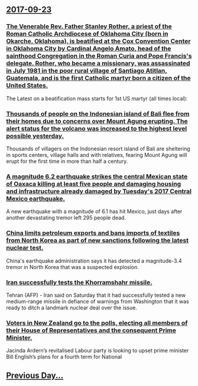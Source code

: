 ## [2017-09-23](/news/2017/09/23/index.md)

### [The Venerable Rev. Father Stanley Rother, a priest of the Roman Catholic Archdiocese of Oklahoma City (born in Okarche, Oklahoma), is beatified at the Cox Convention Center in Oklahoma City by Cardinal Angelo Amato, head of the sainthood Congregation in the Roman Curia and Pope Francis's delegate. Rother, who became a missionary, was assassinated in July 1981 in the poor rural village of Santiago Atitlan, Guatemala, and is the first Catholic martyr born a citizen of the United States. ](/news/2017/09/23/the-venerable-rev-father-stanley-rother-a-priest-of-the-roman-catholic-archdiocese-of-oklahoma-city-born-in-okarche-oklahoma-is-beatif.md)
The Latest on a beatification mass starts for 1st US martyr (all times local):

### [Thousands of people on the Indonesian island of Bali flee from their homes due to concerns over Mount Agung erupting. The alert status for the volcano was increased to the highest level possible yesterday. ](/news/2017/09/23/thousands-of-people-on-the-indonesian-island-of-bali-flee-from-their-homes-due-to-concerns-over-mount-agung-erupting-the-alert-status-for-t.md)
Thousands of villagers on the Indonesian resort island of Bali are sheltering in sports centers, village halls and with relatives, fearing Mount Agung will erupt for the first time in more than half a century.

### [ A magnitude 6.2 earthquake strikes the central Mexican state of Oaxaca killing at least five people and damaging housing and infrastructure already damaged by Tuesday's 2017 Central Mexico earthquake. ](/news/2017/09/23/a-magnitude-6-2-earthquake-strikes-the-central-mexican-state-of-oaxaca-killing-at-least-five-people-and-damaging-housing-and-infrastructure.md)
A new earthquake with a magnitude of 6.1 has hit Mexico, just days after another devastating tremor left 295 people dead.

### [China limits petroleum exports and bans imports of textiles from North Korea as part of new sanctions following the latest nuclear test. ](/news/2017/09/23/china-limits-petroleum-exports-and-bans-imports-of-textiles-from-north-korea-as-part-of-new-sanctions-following-the-latest-nuclear-test.md)
China&#039;s earthquake administration says it has detected a magnitude-3.4 tremor in North Korea that was a suspected explosion.

### [Iran successfully tests the Khorramshahr missile. ](/news/2017/09/23/iran-successfully-tests-the-khorramshahr-missile.md)
Tehran (AFP) - Iran said on Saturday that it had successfully tested a new medium-range missile in defiance of warnings from Washington that it was ready to ditch a landmark nuclear deal over the issue.

### [Voters in New Zealand go to the polls, electing all members of their House of Representatives and the consequent Prime Minister. ](/news/2017/09/23/voters-in-new-zealand-go-to-the-polls-electing-all-members-of-their-house-of-representatives-and-the-consequent-prime-minister.md)
Jacinda Ardern’s revitalised Labour party is looking to upset prime minister Bill English’s plans for a fourth term for National

## [Previous Day...](/news/2017/09/22/index.md)

